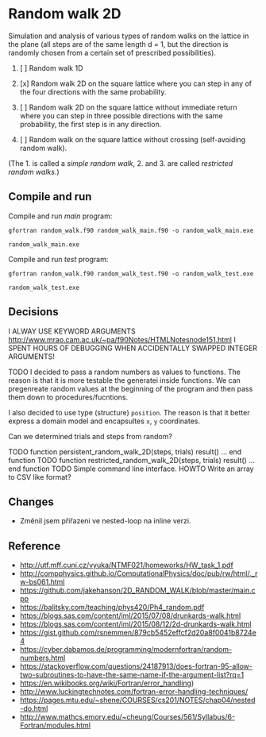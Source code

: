 # Random walk 2D

Simulation and analysis of various types of random walks on the lattice in the plane (all steps are
of the same length d = 1, but the direction is randomly chosen from a certain set of prescribed
possibilities).

1. [ ] Random walk 1D

1. [x] Random walk 2D on the square lattice where you can step in any of the four directions with the same probability.

2. [ ] Random walk 2D on the square lattice without immediate return where you can step in three possible directions with the same probability,
      the first step is in any direction.

3. [ ] Random walk on the square lattice without crossing (self-avoiding random walk).

(The 1. is called a *simple random walk*, 2. and 3. are called *restricted random walks*.)

## Compile and run

Compile and run *main* program:

```shell
gfortran random_walk.f90 random_walk_main.f90 -o random_walk_main.exe

random_walk_main.exe
```

Compile and run *test* program:

```shell
gfortran random_walk.f90 random_walk_test.f90 -o random_walk_test.exe

random_walk_test.exe
```

## Decisions

I ALWAY USE KEYWORD ARGUMENTS http://www.mrao.cam.ac.uk/~pa/f90Notes/HTMLNotesnode151.html
I SPENT HOURS OF DEBUGGING WHEN ACCIDENTALLY SWAPPED INTEGER ARGUMENTS!

TODO I decided to pass a random numbers as values to functions.
The reason is that it is more testable the generatei inside functions.
We can pregenreate random values
at the beginning of the program and then pass them down to procedures/fucntions.

I also decided to use type (structure) `position`.
The reason is that it better express a domain model and encapsultes `x`, `y` coordinates.

Can we determined trials and steps from random?

TODO function persistent_random_walk_2D(steps, trials) result() ... end function
TODO function restricted_random_walk_2D(steps, trials) result() ... end function
TODO Simple command line interface.
HOWTO Write an array to CSV like format?

## Changes

- Změnil jsem přiřazeni ve nested-loop na inline verzi.

## Reference
- http://utf.mff.cuni.cz/vyuka/NTMF021/homeworks/HW_task_1.pdf
- http://compphysics.github.io/ComputationalPhysics/doc/pub/rw/html/._rw-bs061.html
- https://github.com/jakehanson/2D_RANDOM_WALK/blob/master/main.cpp
- https://balitsky.com/teaching/phys420/Ph4_random.pdf
- https://blogs.sas.com/content/iml/2015/07/08/drunkards-walk.html
- https://blogs.sas.com/content/iml/2015/08/12/2d-drunkards-walk.html
- https://gist.github.com/rsnemmen/879cb5452effcf2d20a8f0041b8724e4
- https://cyber.dabamos.de/programming/modernfortran/random-numbers.html
- https://stackoverflow.com/questions/24187913/does-fortran-95-allow-two-subroutines-to-have-the-same-name-if-the-argument-list?rq=1
- https://en.wikibooks.org/wiki/Fortran/error_handling)
- http://www.luckingtechnotes.com/fortran-error-handling-techniques/
- https://pages.mtu.edu/~shene/COURSES/cs201/NOTES/chap04/nested-do.html
- http://www.mathcs.emory.edu/~cheung/Courses/561/Syllabus/6-Fortran/modules.html
